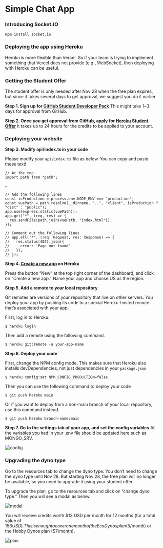# Simple Chat App

### Introducing Socket.IO

```shell
npm install socket.io
```





### Deploying the app using Heroku

Heroku is more flexible than Vercel. So if your team is trying to implement something that Vercel does not provide (e.g., WebSocket), then deploying with Heroku can be useful. 

### Getting the Student Offer
The student offer is only needed after Nov 28 when the free plan expires, but since it takes several days to get approval, we suggest you do it earlier.

**Step 1. Sign up for [GitHub Student Developer Pack](https://education.github.com/discount_requests/pack_application)**
This might take 1~3 days for approval from GitHub.


**Step 2. Once you get approval from GitHub, apply for [Heroku Student Offer](https://www.heroku.com/github-students/signup)**
It takes up to 24 hours for the credits to be applied to your account.

### Deploying your website

**Step 3. Modify api/index.ts in your code**

Please modify your `api/index.ts` file as below. You can copy and paste these text!

```typescript=
// At the top
import path from "path";

…

// Add the following lines
const isProduction = process.env.NODE_ENV === 'production';
const vuePath = path.resolve(__dirname, "..", "client", isProduction ? "dist" : "public");
app.use(express.static(vuePath));
app.get("*", (req, res) => {
  res.sendFile(path.join(vuePath, "index.html"));
});

// Comment out the following lines
// app.all('*', (req: Request, res: Response) => {
//   res.status(404).json({
//     error: 'Page not found'
//   });
// });
```

**Step 4. [Create a new app](https://dashboard.heroku.com/apps) on Heroku**

Press the button “New” at the top right corner of the dashboard, and click on “Create a new app.” Name your app and choose US as the region.


**Step 5. Add a remote to your local repository**

Git remotes are versions of your repository that live on other servers. You deploy your app by pushing its code to a special Heroku-hosted remote that’s associated with your app. 

First, log in to Heroku.

```shell=
$ heroku login
```

Then add a remote using the following command.

```shell=
$ heroku git:remote -a your-app-name
```

**Step 6. Deploy your code**

First, change the NPM config mode. This makes sure that Heroku also installs devDependencies, not just dependencies in your `package.json`

```shell=
$ heroku config:set NPM_CONFIG_PRODUCTION=false
```

Then you can use the following command to deploy your code

```shell
$ git push heroku main
```

Or if you want to deploy from a non-main branch of your local repository, use this command instead.

```shell
$ git push heroku branch-name:main
```

**Step 7. Go to the settings tab of your app, and set the config variables**
All the variables you had in your .env file should be updated here such as MONGO_SRV.

![config](https://i.imgur.com/7gAZRrm.png)


### Upgrading the dyno type

Go to the resources tab to change the dyno type. You don’t need to change the dyno type until Nov 28. But starting Nov 28, the free plan will no longer be available, so you need to upgrade it using your student offer.

To upgrade the plan, go to the resources tab and click on “change dyno type.” Then you will see a modal as below.

![modal](https://i.imgur.com/3hF7qDp.png)

You will receive credits worth $13 USD per month for 12 months (for a total value of $156 USD). This is enough to cover one month of the Eco Dynos plan ($5/month) or the Hobby Dynos plan ($7/month). 

![plan](https://i.imgur.com/OVh8pjd.png)